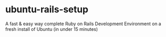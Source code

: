 # ubuntu-rails-setup
A fast &amp; easy way complete Ruby on Rails Development Environment on a fresh install of Ubuntu (in under 15 minutes)
